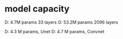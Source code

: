 # model capacity
D: 4.7M params 33 layers
G: 53.2M params 2096 layers

D: 4.3 M params, Unet
D: 4.7 M params, Convnet

